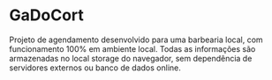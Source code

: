 # GaDoCort
Projeto de agendamento desenvolvido para uma barbearia local, com funcionamento 100% em ambiente local. Todas as informações são armazenadas no local storage do navegador, sem dependência de servidores externos ou banco de dados online.
